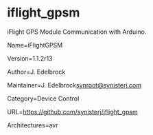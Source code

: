# iflight_gpsm
iFlight GPS Module Communication with Arduino. 

Name=iFlightGPSM

Version=1.1.2r13

Author=J. Edelbrock

Maintainer=J. Edelbrock<synroot@synisterj.com>

Category=Device Control

URL=https://github.com/synisterj/iflight_gpsm

Architectures=avr
